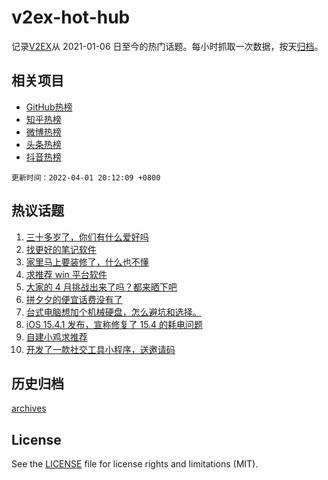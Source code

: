 # v2ex-hot-hub

 记录[V2EX](https://www.v2ex.com/)从 2021-01-06 日至今的热门话题。每小时抓取一次数据，按天[归档](archives)。
 
 ## 相关项目

- [GitHub热榜](https://github.com/snaildev/github-hot-hub)
- [知乎热榜](https://github.com/snaildev/zhihu-hot-hub)
- [微博热榜](https://github.com/snaildev/weibo-hot-hub)
- [头条热榜](https://github.com/snaildev/toutiao-hot-hub)
- [抖音热榜](https://github.com/snaildev/douyin-hot-hub)


 `更新时间：2022-04-01 20:12:09 +0800`

## 热议话题

1. [三十多岁了，你们有什么爱好吗](https://www.v2ex.com/t/844250)
1. [找更好的笔记软件](https://www.v2ex.com/t/844271)
1. [家里马上要装修了，什么也不懂](https://www.v2ex.com/t/844240)
1. [求推荐 win 平台软件](https://www.v2ex.com/t/844262)
1. [大家的 4 月挑战出来了吗？都来晒下吧](https://www.v2ex.com/t/844283)
1. [拼夕夕的便宜话费没有了](https://www.v2ex.com/t/844208)
1. [台式电脑想加个机械硬盘，怎么避坑和选择。](https://www.v2ex.com/t/844228)
1. [iOS 15.4.1 发布，宣称修复了 15.4 的耗电问题](https://www.v2ex.com/t/844207)
1. [自建小鸡求推荐](https://www.v2ex.com/t/844188)
1. [开发了一款社交工具小程序，送邀请码](https://www.v2ex.com/t/844334)

## 历史归档

[archives](archives)

## License

See the [LICENSE](LICENSE) file for license rights and limitations (MIT).
